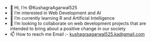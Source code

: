 - 👋 Hi, I’m @KushagraAgarwal525
- 👀 I’m interested in Web Development and AI
- 🌱 I’m currently learning R and Artificial Intelligence
- 💞️ I’m looking to collaborate on web development projects that are intended to bring about a positive change in our society
- 📫 How to reach me Email :- kushagraagarwal525.ka@gmail.com

<!---
KushagraAgarwal525/KushagraAgarwal525 is a ✨ special ✨ repository because its `README.md` (this file) appears on your GitHub profile.
You can click the Preview link to take a look at your changes.
--->
